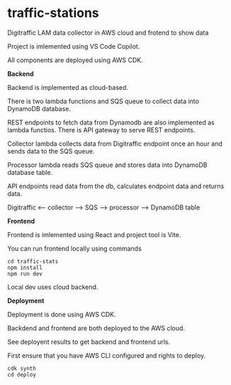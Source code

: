 # traffic-stations
Digitraffic LAM data collector in AWS cloud and frotend to show data

Project is imlemented using VS Code Copilot.

All components are deployed using AWS CDK.

**Backend**

Backend is implemented as cloud-based.

There is two lambda functions and SQS queue to collect data into DynamoDB database.

REST endpoints to fetch data from Dynamodb are also implemented as lambda functios. There is API gateway to serve REST endpoints.

Collector lambda collects data from Digitraffic endpoint once an hour and sends data to the SQS queue.

Processor lambda reads SQS queue and stores data into DynamoDB database table.

API endpoints read data from the db, calculates endpoint data and returns data.

Digitraffic <-- collector --> SQS --> processor --> DynamoDB table

**Frontend**

Frontend is imlemented using React and project tool is Vite.

You can run frontend locally using commands

```
cd traffic-stats
npm install
npm run dev
```
Local dev uses cloud backend.

**Deployment**

Deployment is done using AWS CDK.

Backdend and frontend are both deployed to the AWS cloud.

See deployent results to get backend and frontend urls.

First ensure that you have AWS CLI configured and rights to deploy.

```
cdk synth
cd deploy
```

